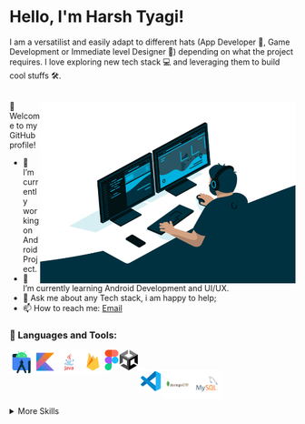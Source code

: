  
# Hello, I'm Harsh Tyagi!

I am a versatilist and easily adapt to different hats (App Developer 📱, Game Development or Immediate level Designer 🎨) depending on what the project requires. I love exploring new tech stack 💻 and leveraging them to build cool stuffs 🛠️. 
<br/>
<br/>

<img align="right" alt="GIF" src="https://github.com/Mysharsh/Mysharsh/blob/main/code.gif?raw=true" width="450" height="320" />
👋 Welcome to my GitHub profile!

- 🔭 I’m currently working on Android Project.
- 🌱 I’m currently learning Android Development and UI/UX.
- 💬 Ask me about any Tech stack, i am happy to help;
- 📫 How to reach me: [Email](mailto:harshtyagi0012@gmail.com)

### 🔨 Languages and Tools:
<a href="https://developer.android.com" target="_blank"> <img align="left" alt="Android" height ="42px" src="https://raw.githubusercontent.com/Mysharsh/Mysharsh/main/Logos/ides/android-studio.svg"> </a>
<a href="https://kotlinlang.org" target="_blank"><img align="left" alt="Kotlin" height ="42px" src="https://raw.githubusercontent.com/Mysharsh/Mysharsh/main/Logos/programming%20languages/kotlin.svg"></a>
<a href="https://www.java.com" target="_blank"><img align="left" alt="Java" height ="42px" src="https://raw.githubusercontent.com/Mysharsh/Mysharsh/main/Logos/programming%20languages/java.svg"></a>
<a href="https://firebase.google.com/" target="_blank"> <img align="left" src="https://raw.githubusercontent.com/Mysharsh/Mysharsh/main/Logos/cloud/firebase.svg" alt="firebase" height ="42px"/> </a>
<a href="https://figma.com" target="_blank"><img align="left" alt="Figma" height ="36px" src="https://raw.githubusercontent.com/Mysharsh/Mysharsh/main/Logos/tools/figma.png"></a>
<a href="https://unity.com" target="_blank"><img align="left" alt="Unity" height ="36px" src="https://raw.githubusercontent.com/Mysharsh/Mysharsh/main/Logos/tools/unity.png"></a>
<br>
<br>
<a href="https://code.visualstudio.com/" target="_blank"><img align="left" alt="vscode" height ="42px" src="https://raw.githubusercontent.com/Mysharsh/Mysharsh/main/Logos/text%20editors/vscode.svg"></a>
<a href="https://www.mongodb.com/" target="_blank"><img align="left" alt="Mongodb" height ="52px" src="https://raw.githubusercontent.com/Mysharsh/Mysharsh/main/Logos/databases/mongodb.svg"></a>
<a href="https://www.mysql.com/" target="_blank"><img align="left" alt="MYSQL" height ="52px" src="https://raw.githubusercontent.com/Mysharsh/Mysharsh/main/Logos/databases/mysql.svg"></a>

<br> 
<br>
<br>
<details>
<summary>More Skills</summary>
 
<br>
 
![](https://img.shields.io/badge/Code-Java-informational?style=flat&logo=Java&logoColor=white&color=4AB197)
![](https://img.shields.io/badge/Code-CSharp-informational?style=flat&logo=c-sharp&logoColor=white&color=4AB197)
![](https://img.shields.io/badge/Code-MongoDB-informational?style=flat&logo=MongoDB&logoColor=white&color=4AB197)
![](https://img.shields.io/badge/Code-MySQL-informational?style=flat&logo=MySQL&logoColor=white&color=4AB197)
![](https://img.shields.io/badge/Tools-Photoshop-informational?style=flat&logo=Adobe-Photoshop&logoColor=white&color=4AB197)
![](https://img.shields.io/badge/Tools-GitHub-informational?style=flat&logo=GitHub&logoColor=white&color=4AB197)
![](https://img.shields.io/badge/Tools-GitLab-informational?style=flat&logo=GitLab&logoColor=white&color=4AB197)

</details>

<br>
